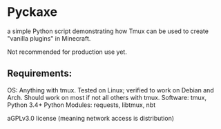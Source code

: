 # Pyckaxe

a simple Python script demonstrating how Tmux can be used to create "vanilla plugins" in Minecraft. 

Not recommended for production use yet.

## Requirements:

OS: Anything with tmux. Tested on Linux; verified to work on Debian and Arch. Should work on most if not all others with tmux.
Software: tmux, Python 3.4+
Python Modules: requests, libtmux, nbt

aGPLv3.0 license (meaning network access is distribution)
